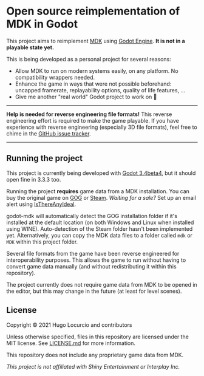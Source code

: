 # Open source reimplementation of MDK in Godot

This project aims to reimplement [MDK](https://en.wikipedia.org/wiki/MDK_(video_game))
using [Godot Engine](https://godotengine.org/). **It is not in a playable state yet.**

This is being developed as a personal project for several reasons:

- Allow MDK to run on modern systems easily, on any platform.
  No compatibility wrappers needed.
- Enhance the game in ways that were not possible beforehand: uncapped framerate,
  replayability options, quality of life features, …
- Give me another "real world" Godot project to work on :slightly_smiling_face:

___

**Help is needed for reverse engineering file formats!**
This reverse engineering effort is required to make the game playable.
If you have experience with reverse engineering (especially 3D file formats),
feel free to chime in the [GitHub issue tracker](https://github.com/Calinou/godot-mdk/issues?q=is%3Aissue+is%3Aopen+label%3A%22help+wanted%22).

___

## Running the project

This project is currently being developed with
[Godot 3.4beta4](https://godotengine.org/article/dev-snapshot-godot-3-4-beta-4),
but it should open fine in 3.3.3 too.

Running the project **requires** game data from a MDK installation.
You can buy the original game on [GOG](https://www.gog.com/game/mdk)
or [Steam](https://store.steampowered.com/app/38450/MDK/).
*Waiting for a sale?* Set up an email alert using [IsThereAnyIdeal](https://isthereanydeal.com/game/mdk/info/).

godot-mdk will automatically detect the GOG installation folder if it's installed
at the default location (on both Windows and Linux when installed using WINE).
Auto-detection of the Steam folder hasn't been implemented yet.
Alternatively, you can copy the MDK data files to a folder called
`mdk` or `MDK` within this project folder.

Several file formats from the game have been reverse engineered for interoperability
purposes. This allows the game to run without having to convert game data manually
(and without redistributing it within this repository).

The project currently does not require game data from MDK to be opened in the editor,
but this may change in the future (at least for level scenes).

## License

Copyright © 2021 Hugo Locurcio and contributors

Unless otherwise specified, files in this repository are licensed under the MIT license.
See [LICENSE.md](LICENSE.md) for more information.

This repository does not include any proprietary game data from MDK.

*This project is not affiliated with Shiny Entertainment or Interplay Inc.*
